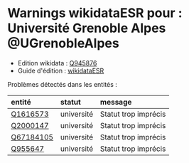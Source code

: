 Warnings wikidataESR pour : Université Grenoble Alpes @UGrenobleAlpes
================

- Edition wikidata : [Q945876](https://www.wikidata.org/wiki/Q945876)
- Guide d'édition : [wikidataESR](https://github.com/cpesr/wikidataESR/)



Problèmes détectés dans les entités :

|entité                                               |statut     |message              |
|:----------------------------------------------------|:----------|:--------------------|
|[Q1616573](https://www.wikidata.org/wiki/Q1616573)   |université |Statut trop imprécis |
|[Q2000147](https://www.wikidata.org/wiki/Q2000147)   |université |Statut trop imprécis |
|[Q67184105](https://www.wikidata.org/wiki/Q67184105) |université |Statut trop imprécis |
|[Q955647](https://www.wikidata.org/wiki/Q955647)     |université |Statut trop imprécis |
